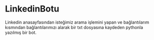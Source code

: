 # LinkedinBotu
Linkedin anasayfasından isteğimiz arama işlemini yapan ve bağlantılarım kısmından bağlantılarımızı alarak bir txt dosyasına kaydeden pythonla yazılmış bir bot.
